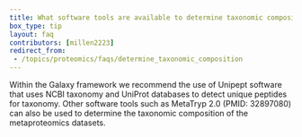 ```yaml
---
title: What software tools are available to determine taxonomic composition from mass spectrometry data?
box_type: tip
layout: faq
contributors: [millen2223]
redirect_from:
 - /topics/proteomics/faqs/determine_taxonomic_composition
---
```


Within the Galaxy framework we recommend the use of Unipept software that uses NCBI taxonomy and UniProt databases to detect unique peptides for taxonomy. Other software tools such as MetaTryp 2.0 (PMID: 32897080) can also be used to determine the taxonomic composition of the metaproteomics datasets.
